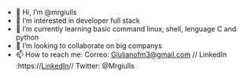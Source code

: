 - 👋 Hi, I’m @mrgiulls
- 👀 I’m interested in developer full stack
- 🌱 I’m currently learning basic command linux, shell, lenguage C and python
- 💞️ I’m looking to collaborate on big companys 
- 📫 How to reach me: Correo: Giulianofm3@gmail.com // LinkedIn :https://[LinkedIn](https://www.linkedin.com/in/giuliano-flores-mesias/)// Twitter: @Mrgiulls

<!---
mrgiulls/mrgiulls is a ✨ special ✨ repository because its `README.md` (this file) appears on your GitHub profile.
You can click the Preview link to take a look at your changes.
--->
